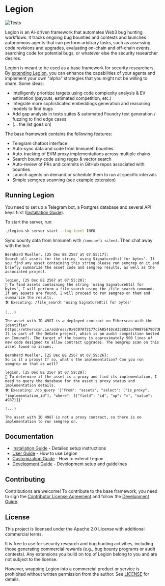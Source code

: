 # Legion

![Tests](https://github.com/muellerberndt/Legion/actions/workflows/tests.yml/badge.svg)

Legion is an AI-driven framework that automates Web3 bug hunting workflows. It tracks ongoing bug bounties and contests and launches autonomous agents that can perform arbitrary tasks, such as assessing code revisions and upgrades, evaluating on-chain and off-chain events, searching code for potential bugs, or whatever else the security researcher desires. 

Legion is meant to be used as a base framework for security researchers. By [extending Legion](docs/customization.md), you can enhance the capabilities of your agents and implement your own "alpha" strategies that you might not be willing to share. Some ideas:

- Intelligently prioritize targets using code complexity analysis & EV estimation (payouts, estimated competition, etc.)
- Integrate more sophisticated embeddings generation and reasoning models to find bugs
- Add gap analysis in tests suites & automated Foundry test generation / fuzzing to find edge cases
- (... the list goes on)

The base framework contains the following features:

- Telegram chatbot interface
- Auto-sync data and code from Immunefi bounties
- Auto-tracking of EVM proxy implementations across multiple chains
- Search bounty code using regex & vector search
- Auto-review of PRs and commits in GitHub repos associated with bounties
- Launch agents on demand or schedule them to run at specific intervals
- Simple semgrep scanning (see [example extension](extensions/examples/simple_semgrep.py))

## Running Legion

You need to set up a Telegram bot, a Postgres database and several API keys first ([Installation Guide](docs/installation.md)).

To start the server, run:

```bash
./legion.sh server start --log-level INFO
```

Sync bounty data from Immunefi with `/immunefi silent`. Then chat away with the bot:

```
Bernhard Mueller, [25 Dec BE 2567 at 07:55:17]:
Search all assets for the string 'using SignatureUtil for bytes'. If you find any asset containing this string please run semgrep on it and briefly summarize the asset code and semgrep results, as well as the associated project.

legion, [25 Dec BE 2567 at 07:55:20]:
🤔 To find assets containing the string 'using SignatureUtil for bytes', I will perform a file search using the /file_search command. If any assets are found, I will proceed to run semgrep on them and summarize the results.
🛠️ Executing: /file_search 'using SignatureUtil for bytes'

(...)

The asset with ID 4987 is a deployed contract on Etherscan with the identifier https://etherscan.io/address/0x9C07A72177c5A05410cA338823e790876E79D73B. It is part of the DeGate project, which is an audit competition hosted on Immunefi. The target of the bounty is approximately 500 lines of new code designed to allow contract upgrades. The semgrep scan on this asset found no issues.

Bernhard Mueller, [25 Dec BE 2567 at 07:59:26]:
So is it a proxy? If so, what's the implementation? Can you run semgrep on that as well?

legion, [25 Dec BE 2567 at 07:59:29]:
🤔 To determine if the asset is a proxy and find its implementation, I need to query the database for the asset's proxy status and implementation details.
🛠️ Executing: /db_query '{"from": "assets", "select": ["is_proxy", "implementation_id"], "where": [{"field": "id", "op": "=", "value": 4987}]}'

(...)

The asset with ID 4987 is not a proxy contract, so there is no implementation to run semgrep on.
```

## Documentation

- [Installation Guide](docs/installation.md) - Detailed setup instructions
- [User Guide](docs/user_guide.md) - How to use Legion
- [Customization Guide](docs/customization.md) - How to extend Legion
- [Development Guide](docs/development.md) - Development setup and guidelines

## Contributing

Contributions are welcome! To contribute to the base framework, you need to sign the [Contributor License Agreement](https://gist.github.com/muellerberndt/219f6bd1cf759596b73c2f14b5036dc8) and follow the [Development Guide](docs/development.md).

## License

This project is licensed under the Apache 2.0 License with additional commercial terms. 

It is free to use for security research and bug hunting activities, including those generating commercial rewards (e.g., bug bounty programs or audit contests). Any extensions you build on top of Legion belong to you and are not subject to the license.

However, wrapping Legion into a commercial product or service is prohibited without written permission from the author. See [LICENSE](LICENSE.txt) for details.
 
